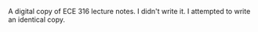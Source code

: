 A digital copy of ECE 316 lecture notes.
I didn't write it. I attempted to write an identical copy.
